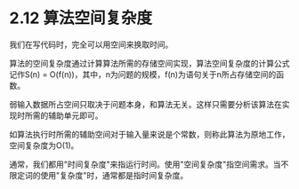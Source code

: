 # 2.12 算法空间复杂度
我们在写代码时，完全可以用空间来换取时间。

算法的空间复杂度通过计算算法所需的存储空间实现，算法空间复杂度的计算公式记作S(n) = O(f(n))，其中，n为问题的规模，f(n)为语句关于n所占存储空间的函数。

弱输入数据所占空间只取决于问题本身，和算法无关。这样只需要分析该算法在实现时所需的辅助单元即可。

如算法执行时所需的辅助空间对于输入量来说是个常数，则称此算法为原地工作，空间复杂度为O(1)。

通常，我们都用"时间复杂度"来指运行时间。使用"空间复杂度"指空间需求。当不限定词的使用"复杂度"时，通常都是指时间复杂度。